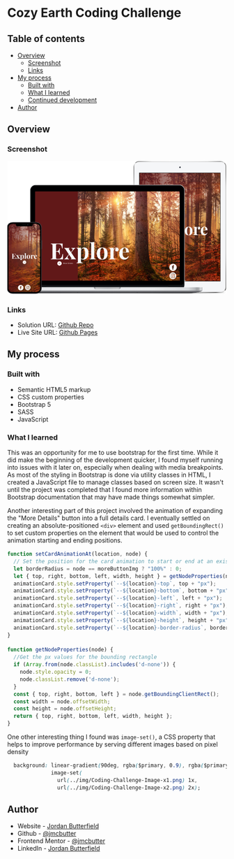 # Cozy Earth Coding Challenge

## Table of contents

- [Overview](#overview)
  - [Screenshot](#screenshot)
  - [Links](#links)
- [My process](#my-process)
  - [Built with](#built-with)
  - [What I learned](#what-i-learned)
  - [Continued development](#continued-development)
- [Author](#author)

## Overview

### Screenshot

![device frame screenshots](./deviceframes-transparent.png)

### Links

- Solution URL: [Github Repo](https://github.com/jmcbutter/CozyEarthCodingChallenge)
- Live Site URL: [Github Pages](https://jmcbutter.github.io/CozyEarthCodingChallenge/)

## My process

### Built with

- Semantic HTML5 markup
- CSS custom properties
- Bootstrap 5
- SASS
- JavaScript

### What I learned

This was an opportunity for me to use bootstrap for the first time. While it did 
make the beginning of the development quicker, I found myself running into
issues with it later on, especially when dealing with media breakpoints. As most 
of the styling in Bootstrap is done via utility classes in HTML, I created a
JavaScript file to manage classes based on screen size. It wasn't until the
project was completed that I found more information within Bootstrap
documentation that may have made things somewhat simpler.

Another interesting part of this project involved the animation of expanding the
"More Details" button into a full details card. I eventually settled on creating
an absolute-positioned `<div>` element and used `getBoundingRect()` to set
custom properties on the element that would be used to control the animation
starting and ending positions.

```js
function setCardAnimationAt(location, node) {
  // Set the position for the card animation to start or end at an existing node
  let borderRadius = node == moreButtonImg ? "100%" : 0;
  let { top, right, bottom, left, width, height } = getNodeProperties(node);
  animationCard.style.setProperty(`--${location}-top`, top + "px");
  animationCard.style.setProperty(`--${location}-bottom`, bottom + "px");
  animationCard.style.setProperty(`--${location}-left`, left + "px");
  animationCard.style.setProperty(`--${location}-right`, right + "px");
  animationCard.style.setProperty(`--${location}-width`, width + "px");
  animationCard.style.setProperty(`--${location}-height`, height + "px");
  animationCard.style.setProperty(`--${location}-border-radius`, borderRadius);
}

function getNodeProperties(node) {
  //Get the px values for the bounding rectangle
  if (Array.from(node.classList).includes('d-none')) {
    node.style.opacity = 0;
    node.classList.remove('d-none');
  }
  const { top, right, bottom, left } = node.getBoundingClientRect();
  const width = node.offsetWidth;
  const height = node.offsetHeight;
  return { top, right, bottom, left, width, height };
}
```

One other interesting thing I found was `image-set()`, a CSS property that helps 
to improve performance by serving different images based on pixel density

```css
  background: linear-gradient(90deg, rgba($primary, 0.9), rgba($primary, 0.1)),
              image-set(
                url(../img/Coding-Challenge-Image-x1.png) 1x,
                url(../img/Coding-Challenge-Image-x2.png) 2x);
```

## Author

- Website - [Jordan Butterfield](https://jmbutterfield.com)
- Github - [@jmcbutter](https://github.com/jmcbutter)
- Frontend Mentor - [@jmcbutter](https://www.frontendmentor.io/profile/jmcbutter)
- LinkedIn - [Jordan Butterfield](https://www.linkedin.com/in/jordan-butterfield-933274a9/)
